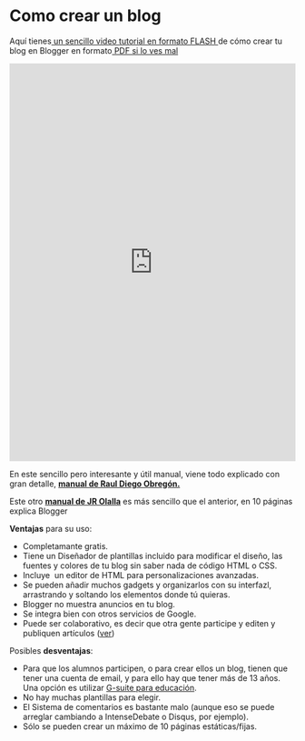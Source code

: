 # Como crear un blog

Aquí tienes[ un sencillo video tutorial en formato FLASH ](http://aularagon.catedu.es/materialesaularagon2013/blogs/videos/CrearBlogger.htm)de cómo crear tu blog en Blogger en formato[ PDF si lo ves mal](http://aularagon.catedu.es/materialesaularagon2013/blogs/videos/CrearBlogger.pdf)

<iframe src="https://docs.google.com/presentation/d/e/2PACX-1vQ3H_gGGZzNXT_FZMGPVcwFH33AOb2QyRe_Sh2arODdZ9kUT-vNnhbjpaIaI455qgFI8WlmTyLazHxa/embed?start=false&loop=false&delayms=3000" frameborder="0" width="100%" height="700" allowfullscreen="true" mozallowfullscreen="true" webkitallowfullscreen="true"></iframe>

En este sencillo pero interesante y útil manual, viene todo explicado con gran detalle, [**manual de Raul Diego Obregón.**](http://www.rauldiego.es/manual-blogger/)

Este otro **[manual de JR Olalla](http://jr2punto0.blogspot.com.es/2013/11/publicar-en-arablogs.html)** es más sencillo que el anterior, en 10 páginas explica Blogger

**Ventajas** para su uso:

- Completamante gratis.
- Tiene un Diseñador de plantillas incluido para modificar el diseño, las fuentes y colores de tu blog sin saber nada de código HTML o CSS.
- Incluye  un editor de HTML para personalizaciones avanzadas.
- Se pueden añadir muchos gadgets y organizarlos con su interfazl, arrastrando y soltando los elementos donde tú quieras.
- Blogger no muestra anuncios en tu blog.
- Se integra bien con otros servicios de Google.
- Puede ser colaborativo, es decir que otra gente participe y editen y publiquen artículos ([ver](https://support.google.com/blogger/answer/42673?hl=es))

Posibles **desventajas**:

- Para que los alumnos participen, o para crear ellos un blog, tienen que tener una cuenta de email, y para ello hay que tener más de 13 años. Una opción es utilizar [G-suite para educación](classroom.google.com).
- No hay muchas plantillas para elegir.
- El Sistema de comentarios es bastante malo (aunque eso se puede arreglar cambiando a IntenseDebate o Disqus, por ejemplo).
- Sólo se pueden crear un máximo de 10 páginas estáticas/fijas.

